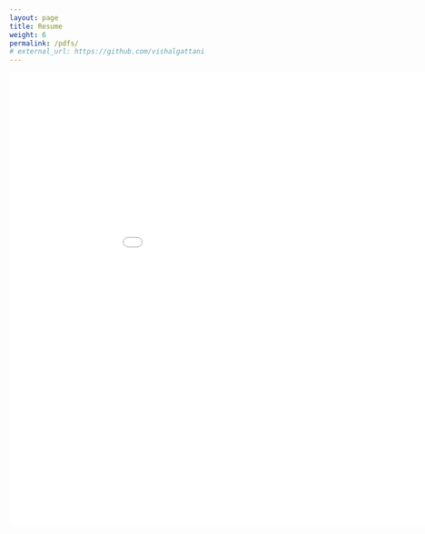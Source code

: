 ```yaml
---
layout: page
title: Resume
weight: 6
permalink: /pdfs/
# external_url: https://github.com/vishalgattani
---
```


<iframe src="/pdfs/Vishal_Gattani_resume.pdf" style="width:1000px; height:800px;" frameborder="0" allowfullscreen></iframe>
